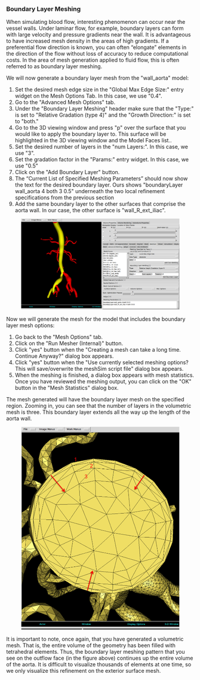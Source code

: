 ### Boundary Layer Meshing

When simulating blood flow, interesting phenomenon can occur near the vessel walls.  Under laminar flow, for example, boundary layers can form with large velocity and pressure gradients near the wall.  It is advantageous to have increased mesh density in the areas of high gradients.  If a preferential flow direction is known, you can often “elongate” elements in the direction of the flow without loss of accuracy to reduce computational costs.  In the area of mesh generation applied to fluid flow, this is often referred to as boundary layer meshing.

We will now generate a boundary layer mesh from the "wall_aorta" model:

1.	Set the desired mesh edge size in the "Global Max Edge Size:" entry widget on the Mesh Options Tab. In this case, we use "0.4".  
2.	Go to the "Advanced Mesh Options" tab.
3.	Under the "Boundary Layer Meshing" header make sure that the "Type:" is set to "Relative Gradation (type 4)" and the "Growth Direction:" is set to "both."
4.	Go to the 3D viewing window and press "p" over the surface that you would like to apply the boundary layer to. This surface will be highlighted in the 3D viewing window and the Model Faces list.. 
5.	Set the desired number of layers in the "num Layers:". In this case, we use "3". 
6.	Set the gradation factor in the "Params:" entry widget. In this case, we use "0.5"  
7.	Click on the "Add Boundary Layer" button. 
8.	The “Current List of Specified Meshing Parameters” should now show the text for the desired boundary layer. Ours shows "boundaryLayer wall_aorta 4 both 3 0.5" underneath the two local refinement specifications from the previous section
9. 	Add the same boundary layer to the other surfaces that comprise the aorta wall. In our case, the other surface is "wall_R_ext_iliac".

<figure>
  <img class="svImg svImgXl" src="documentation/meshing/img/MeshSim_BoundaryLayer_Options.png">
  <figcaption class="svCaption" ></figcaption>
</figure>

Now we will generate the mesh for the model that includes the boundary layer mesh options:

1.	Go back to the "Mesh Options" tab.
2.	Click on the "Run Mesher (Internal)" button.
3.	Click "yes" button when the "Creating a mesh can take a long time. Continue Anyway?" dialog box appears.
4.	Click "yes" button when the "Use currently selected meshing options? This will save/overwrite the meshSim script file" dialog box appears.
5.	When the meshing is finished, a dialog box appears with mesh statistics.  Once you have reviewed the meshing output, you can click on the "OK" button in the "Mesh Statistics" dialog box.

The mesh generated will have the boundary layer mesh on the specified region. Zooming in, you can see that the number of layers in the volumetric mesh is three. This boundary layer extends all the way up the length of the aorta wall. 

<figure>
  <img class="svImg svImgMd" src="documentation/meshing/img/MeshSim_BoundaryLayer_Labelled.png">
  <figcaption class="svCaption" ></figcaption>
</figure>

 It is important to note, once again, that you have generated a volumetric mesh.  That is, the entire volume of the geometry has been filled with tetrahedral elements. Thus, the boundary layer meshing pattern that you see on the outflow face (in the figure above) continues up the entire volume of the aorta. It is difficult to visualize thousands of elements at one time, so we only visualize this refinement on the exterior surface mesh.  

